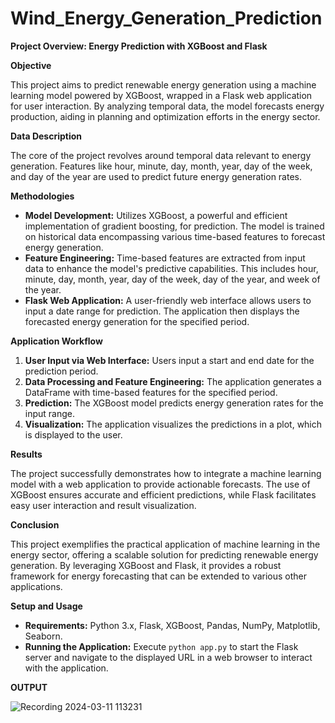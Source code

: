 # Wind_Energy_Generation_Prediction

**Project Overview: Energy Prediction with XGBoost and Flask**

**Objective**

This project aims to predict renewable energy generation using a machine learning model powered by XGBoost, wrapped in a Flask web application for user interaction. By analyzing temporal data, the model forecasts energy production, aiding in planning and optimization efforts in the energy sector.

**Data Description**

The core of the project revolves around temporal data relevant to energy generation. Features like hour, minute, day, month, year, day of the week, and day of the year are used to predict future energy generation rates.

**Methodologies**

- **Model Development:** Utilizes XGBoost, a powerful and efficient implementation of gradient boosting, for prediction. The model is trained on historical data encompassing various time-based features to forecast energy generation.
- **Feature Engineering:** Time-based features are extracted from input data to enhance the model's predictive capabilities. This includes hour, minute, day, month, year, day of the week, day of the year, and week of the year.
- **Flask Web Application:** A user-friendly web interface allows users to input a date range for prediction. The application then displays the forecasted energy generation for the specified period.

**Application Workflow**

1. **User Input via Web Interface:** Users input a start and end date for the prediction period.
2. **Data Processing and Feature Engineering:** The application generates a DataFrame with time-based features for the specified period.
3. **Prediction:** The XGBoost model predicts energy generation rates for the input range.
4. **Visualization:** The application visualizes the predictions in a plot, which is displayed to the user.

**Results**

The project successfully demonstrates how to integrate a machine learning model with a web application to provide actionable forecasts. The use of XGBoost ensures accurate and efficient predictions, while Flask facilitates easy user interaction and result visualization.

**Conclusion**

This project exemplifies the practical application of machine learning in the energy sector, offering a scalable solution for predicting renewable energy generation. By leveraging XGBoost and Flask, it provides a robust framework for energy forecasting that can be extended to various other applications.

**Setup and Usage**

- **Requirements:** Python 3.x, Flask, XGBoost, Pandas, NumPy, Matplotlib, Seaborn.
- **Running the Application:** Execute `python app.py` to start the Flask server and navigate to the displayed URL in a web browser to interact with the application.

**OUTPUT**

![Recording 2024-03-11 113231](https://github.com/Zakeertech3/Wind_Energy_Generation_Prediction/assets/162958697/dd2b25c4-cd47-4493-b800-b4416d4628bf)
